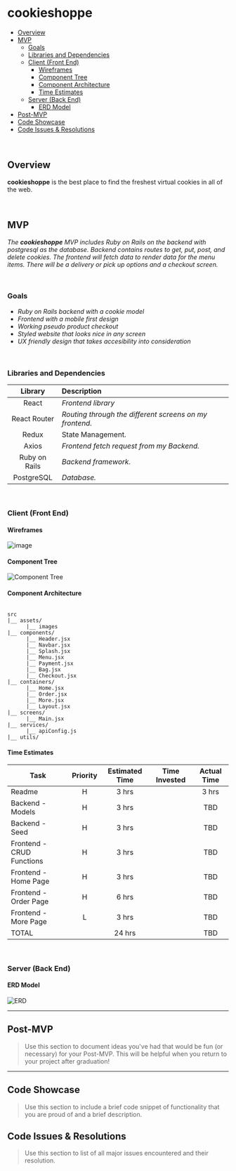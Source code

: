 # cookieshoppe

- [Overview](#overview)
- [MVP](#mvp)
  - [Goals](#goals)
  - [Libraries and Dependencies](#libraries-and-dependencies)
  - [Client (Front End)](#client-front-end)
    - [Wireframes](#wireframes)
    - [Component Tree](#component-tree)
    - [Component Architecture](#component-architecture)
    - [Time Estimates](#time-estimates)
  - [Server (Back End)](#server-back-end)
    - [ERD Model](#erd-model)
- [Post-MVP](#post-mvp)
- [Code Showcase](#code-showcase)
- [Code Issues & Resolutions](#code-issues--resolutions)

<br>

## Overview

**cookieshoppe** is the best place to find the freshest virtual cookies in all of the web.

<br>

## MVP

_The **cookieshoppe** MVP includes Ruby on Rails on the backend with postgresql as the database. Backend contains routes to get, put, post, and delete cookies. The frontend will fetch data to render data for the menu items. There will be a delivery or pick up options and a checkout screen._

<br>

### Goals

- _Ruby on Rails backend with a cookie model_
- _Frontend with a mobile first design_
- _Working pseudo product checkout_
- _Styled website that looks nice in any screen_
- _UX friendly design that takes accesibility into consideration_

<br>

### Libraries and Dependencies

|    Library    | Description                                             |
| :-----------: | :------------------------------------------------------ |
|     React     | _Frontend library_                                      |
| React Router  | _Routing through the different screens on my frontend._ |
|     Redux     | State Management.                                       |
|     Axios     | _Frontend fetch request from my Backend._               |
| Ruby on Rails | _Backend framework._                                    |
|  PostgreSQL   | _Database._                                             |

<br>

### Client (Front End)

#### Wireframes

![image](./wireframe.png)

#### Component Tree

![Component Tree](./component.png)

#### Component Architecture

```structure

src
|__ assets/
      |__ images
|__ components/
      |__ Header.jsx
      |__ Navbar.jsx
      |__ Splash.jsx
      |__ Menu.jsx
      |__ Payment.jsx
      |__ Bag.jsx
      |__ Checkout.jsx
|__ containers/
      |__ Home.jsx
      |__ Order.jsx
      |__ More.jsx
      |__ Layout.jsx
|__ screens/
      |__ Main.jsx
|__ services/
      |__ apiConfig.js
|__ utils/

```

#### Time Estimates

| Task                      | Priority | Estimated Time | Time Invested | Actual Time |
| ------------------------- | :------: | :------------: | :-----------: | :---------: |
| Readme                    |    H     |     3 hrs      |               |    3 hrs    |
| Backend - Models          |    H     |     3 hrs      |               |     TBD     |
| Backend - Seed            |    H     |     3 hrs      |               |     TBD     |
| Frontend - CRUD Functions |    H     |     3 hrs      |               |     TBD     |
| Frontend - Home Page      |    H     |     3 hrs      |               |     TBD     |
| Frontend - Order Page     |    H     |     6 hrs      |               |     TBD     |
| Frontend - More Page      |    L     |     3 hrs      |               |     TBD     |
| TOTAL                     |          |     24 hrs     |               |     TBD     |

<br>

### Server (Back End)

#### ERD Model

![ERD](./erd.png)
<br>

---

## Post-MVP

> Use this section to document ideas you've had that would be fun (or necessary) for your Post-MVP. This will be helpful when you return to your project after graduation!

---

## Code Showcase

> Use this section to include a brief code snippet of functionality that you are proud of and a brief description.

## Code Issues & Resolutions

> Use this section to list of all major issues encountered and their resolution.
